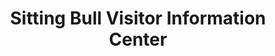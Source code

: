 ---
layout: repo
title: "Sitting Bull Visitor Information Center"
id: 6354
permalink: repos/6354/
---